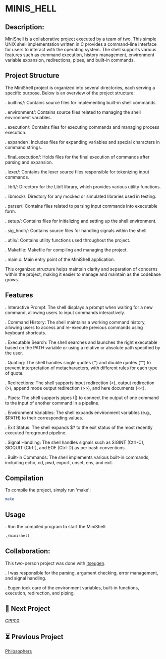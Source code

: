 # MINIS_HELL


## Description:

MiniShell is a collaborative project executed by a team of two. This simple UNIX shell implementation written in C provides a command-line interface for users to interact with the operating system. The shell supports various features such as command execution, history management, environment variable expansion, redirections, pipes, and built-in commands.
## Project Structure

The MiniShell project is organized into several directories, each serving a specific purpose. Below is an overview of the project structure:

. builtins/: Contains source files for implementing built-in shell commands.

. environment/: Contains source files related to managing the shell environment variables.

. execution/: Contains files for executing commands and managing process execution.

. expander/: Includes files for expanding variables and special characters in command strings.

. final_execution/: Holds files for the final execution of commands after parsing and expansion.

. lexer/: Contains the lexer source files responsible for tokenizing input commands.

. libft/: Directory for the Libft library, which provides various utility functions.

. libmock/: Directory for any mocked or simulated libraries used in testing.

. parser/: Contains files related to parsing input commands into executable form.

. setup/: Contains files for initializing and setting up the shell environment.

. sig_hndlr/: Contains source files for handling signals within the shell.

. utils/: Contains utility functions used throughout the project.

. Makefile: Makefile for compiling and managing the project.

. main.c: Main entry point of the MiniShell application.

This organized structure helps maintain clarity and separation of concerns within the project, making it easier to manage and maintain as the codebase grows.


## Features

. Interactive Prompt: The shell displays a prompt when waiting for a new command, allowing users to input commands interactively.

. Command History: The shell maintains a working command history, allowing users to access and re-execute previous commands using keyboard shortcuts.

. Executable Search: The shell searches and launches the right executable based on the PATH variable or using a relative or absolute path specified by the user.

. Quoting: The shell handles single quotes ('') and double quotes ("") to prevent interpretation of metacharacters, with different rules for each type of quote.

. Redirections: The shell supports input redirection (<), output redirection (>), append mode output redirection (>>), and here documents (<<).

. Pipes: The shell supports pipes (|) to connect the output of one command to the input of another command in a pipeline.

. Environment Variables: The shell expands environment variables (e.g., $PATH) to their corresponding values.

. Exit Status: The shell expands $? to the exit status of the most recently executed foreground pipeline.

. Signal Handling: The shell handles signals such as SIGINT (Ctrl-C), SIGQUIT (Ctrl-), and EOF (Ctrl-D) as per bash conventions.

. Built-in Commands: The shell implements various built-in commands, including echo, cd, pwd, export, unset, env, and exit.


## Compilation

To compile the project, simply run 'make':

```bash
make
```
## Usage 
. Run the compiled program to start the MiniShell:

```bash
./minishell
```

## Collaboration:

This two-person project was done with [itseugen](https://github.com/itseugen).

. I was responsible for the parsing, argument checking, error management, and signal handling.

. Eugen took care of the environment variables, built-in functions, execution, redirection, and piping.
## 🚀 Next Project

[CPP00](https://github.com/adhaka-afk/CPP00)

## ⏳ Previous Project

[Philosophers](https://github.com/adhaka-afk/Philosophers)


